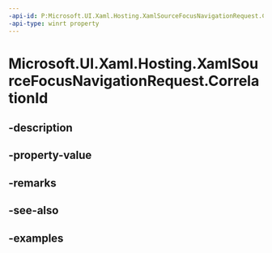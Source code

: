```yaml
---
-api-id: P:Microsoft.UI.Xaml.Hosting.XamlSourceFocusNavigationRequest.CorrelationId
-api-type: winrt property
---
```


# Microsoft.UI.Xaml.Hosting.XamlSourceFocusNavigationRequest.CorrelationId

<!--
public Guid CorrelationId { get; }
-->


## -description

## -property-value

## -remarks

## -see-also

## -examples


